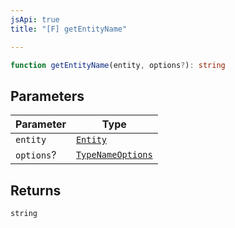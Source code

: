 ```yaml
---
jsApi: true
title: "[F] getEntityName"

---
```

```ts
function getEntityName(entity, options?): string
```

## Parameters

| Parameter | Type |
| ------ | ------ |
| `entity` | [`Entity`](../type-aliases/Entity.md) |
| `options`? | [`TypeNameOptions`](../interfaces/TypeNameOptions.md) |

## Returns

`string`
